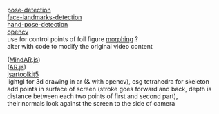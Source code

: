 [pose-detection](https://github.com/freealise/tfjs-models/tree/master/pose-detection)  
[face-landmarks-detection](https://github.com/freealise/tfjs-models/tree/master/face-landmarks-detection)  
[hand-pose-detection](https://github.com/freealise/tfjs-models/tree/master/hand-pose-detection)  
[opencv](https://docs.opencv.org/4.x/d1/d0d/tutorial_js_pose_estimation.html)  
use for control points of foil figure [morphing](https://github.com/cxcxcxcx/imgwarp-js) ?  
alter with code to modify the original video content  
  
([MindAR.js](https://github.com/hiukim/mind-ar-js))  
([AR.js](https://github.com/AR-js-org/AR.js))  
[jsartoolkit5](https://github.com/artoolkitx/jsartoolkit5)  
lightgl for 3d drawing in ar (& with opencv), csg tetrahedra for skeleton  
add points in surface of screen (stroke goes forward and back, depth is distance between each two points of first and second part),  
their normals look against the screen to the side of camera  
